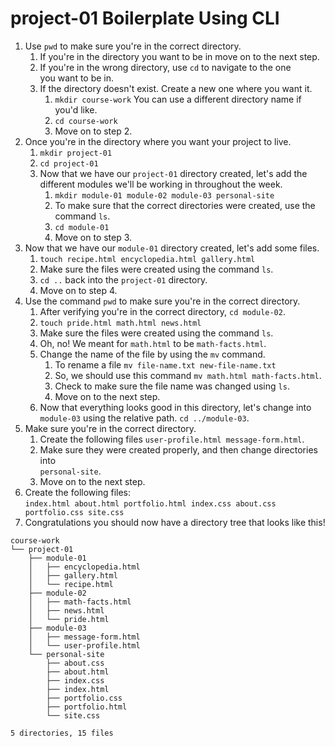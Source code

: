 # project-01 Boilerplate Using CLI

1. Use `pwd` to make sure you're in the correct directory.
   1. If you're in the directory you want to be in move on to the next step.
   2. If you're in the wrong directory, use `cd` to navigate to the one <br/>you want to be in.
   3. If the directory doesn't exist. Create a new one where you want it.
      1. `mkdir course-work` You can use a different directory name if <br/>you'd like.
      2. `cd course-work`
      3. Move on to step 2.
2. Once you're in the directory where you want your project to live.
   1. `mkdir project-01`
   2. `cd project-01`
   3. Now that we have our `project-01` directory created, let's add the <br/>different modules we'll be working in throughout the week.
      1. `mkdir module-01 module-02 module-03 personal-site`
      2. To make sure that the correct directories were created, use the <br/>command `ls`.
      3. `cd module-01`
      4. Move on to step 3.
3. Now that we have our `module-01` directory created, let's add some files.
   1. `touch recipe.html encyclopedia.html gallery.html`
   2. Make sure the files were created using the command `ls`.
   3. `cd ..` back into the `project-01` directory.
   4. Move on to step 4.
4. Use the command `pwd` to make sure you're in the correct directory.
   1. After verifying you're in the correct directory, `cd module-02`.
   2. `touch pride.html math.html news.html`
   3. Make sure the files were created using the command `ls`.
   4. Oh, no! We meant for `math.html` to be `math-facts.html`.
   5. Change the name of the file by using the `mv` command.
      1. To rename a file `mv file-name.txt new-file-name.txt`
      2. So, we should use this command `mv math.html math-facts.html`.
      3. Check to make sure the file name was changed using `ls`.
      4. Move on to the next step.
   6. Now that everything looks good in this directory, let's change into <br/>`module-03` using the relative path. `cd ../module-03`.
5. Make sure you're in the correct directory.
   1. Create the following files `user-profile.html message-form.html`.
   2. Make sure they were created properly, and then change directories into <br/>`personal-site`.
   3. Move on to the next step.
6. Create the following files: <br/>`index.html about.html portfolio.html index.css about.css portfolio.css site.css`
7. Congratulations you should now have a directory tree that looks like this!

```
course-work
└── project-01
    ├── module-01
    │   ├── encyclopedia.html
    │   ├── gallery.html
    │   └── recipe.html
    ├── module-02
    │   ├── math-facts.html
    │   ├── news.html
    │   └── pride.html
    ├── module-03
    │   ├── message-form.html
    │   └── user-profile.html
    └── personal-site
        ├── about.css
        ├── about.html
        ├── index.css
        ├── index.html
        ├── portfolio.css
        ├── portfolio.html
        └── site.css

5 directories, 15 files
```
